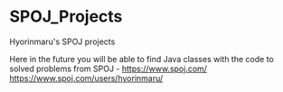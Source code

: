 # SPOJ_Projects
Hyorinmaru's SPOJ projects 

Here in the future you will be able to find Java classes with the code to solved problems from SPOJ - https://www.spoj.com/
https://www.spoj.com/users/hyorinmaru/

